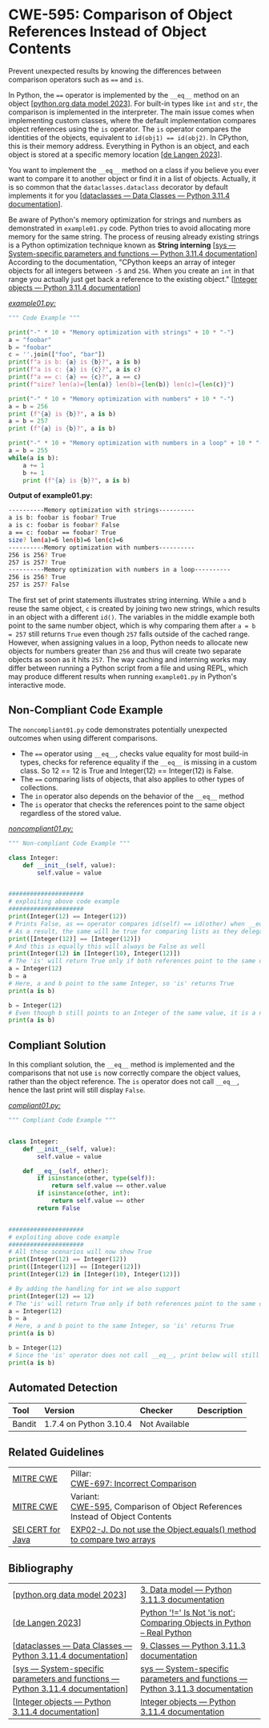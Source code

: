 # CWE-595: Comparison of Object References Instead of Object Contents

Prevent unexpected results by knowing the differences between comparison operators such as `==` and `is`.

In Python, the `==` operator is implemented by the `__eq__` method on an object [[python.org data model 2023](https://docs.python.org/3/reference/datamodel.html?highlight=__eq__#object.__eq__)]. For built-in types like `int` and `str`, the comparison is implemented in the interpreter. The main issue comes when implementing custom classes, where the default implementation compares object references using the `is` operator. The `is` operator compares the identities of the objects, equivalent to `id(obj1) == id(obj2)`. 
In CPython, this is their memory address. Everything in Python is an object, and each object is stored at a specific memory location [[de Langen 2023](https://realpython.com/python-is-identity-vs-equality/)].

You want to implement the `__eq__` method on a class if you believe you ever want to compare it to another object or find it in a list of objects. Actually, it is so common that the `dataclasses.dataclass` decorator by default implements it for you [[dataclasses — Data Classes — Python 3.11.4 documentation](https://docs.python.org/3/library/dataclasses.html#dataclasses.dataclass)].

Be aware of Python's memory optimization for strings and numbers as demonstrated in `example01.py` code.
Python tries to avoid allocating more memory for the same string. The process of reusing already existing strings is a Python optimization technique known as **String interning** [[sys — System-specific parameters and functions — Python 3.11.4 documentation](https://docs.python.org/3/library/sys.html#sys.intern)] According to the documentation, "CPython keeps an array of integer objects for all integers between `-5` and `256`. When you create an `int` in that range you actually just get back a reference to the existing object." [[Integer objects — Python 3.11.4 documentation](https://docs.python.org/3/c-api/long.html#c.PyLong_FromLong)]

_[example01.py:](example01.py)_

```py
""" Code Example """

print("-" * 10 + "Memory optimization with strings" + 10 * "-")
a = "foobar"
b = "foobar"
c = ''.join(["foo", "bar"])
print(f"a is b: {a} is {b}?", a is b)
print(f"a is c: {a} is {c}?", a is c)
print(f"a == c: {a} == {c}?", a == c)
print(f"size? len(a)={len(a)} len(b)={len(b)} len(c)={len(c)}")

print("-" * 10 + "Memory optimization with numbers" + 10 * "-")
a = b = 256
print (f"{a} is {b}?", a is b)
a = b = 257
print (f"{a} is {b}?", a is b)

print("-" * 10 + "Memory optimization with numbers in a loop" + 10 * "-")
a = b = 255
while(a is b):
    a += 1
    b += 1
    print (f"{a} is {b}?", a is b)
```

 **Output of example01.py:**

```bash
----------Memory optimization with strings----------
a is b: foobar is foobar? True
a is c: foobar is foobar? False
a == c: foobar == foobar? True
size? len(a)=6 len(b)=6 len(c)=6
----------Memory optimization with numbers----------
256 is 256? True
257 is 257? True
----------Memory optimization with numbers in a loop----------
256 is 256? True
257 is 257? False
```

The first set of print statements illustrates string interning. While `a` and `b` reuse the same object, `c` is created by joining two new strings, which results in an object with a different `id()`. The variables in the middle example both point to the same number object, which is why comparing them after `a = b = 257` still returns `True` even though `257` falls outside of the cached range. However, when assigning values in a loop, Python needs to allocate new objects for numbers greater than `256` and thus will create two separate objects as soon as it hits `257`. The way caching and interning works may differ between running a Python script from a file and using REPL, which may produce different results when running `example01.py` in Python's interactive mode.

## Non-Compliant Code Example

The `noncompliant01.py` code demonstrates potentially unexpected outcomes when using different comparisons.

* The `==` operator using `__eq__`, checks value equality for most build-in types, checks for reference equality if the `__eq__` is missing  in a custom class. So 12 == 12 is True and Integer(12) == Integer(12) is False.
* The `==` comparing lists of objects, that also applies to other types of collections.
* The `in` operator also depends on the behavior of the `__eq__` method
* The `is` operator that checks the references point to the same object regardless of the stored value.

_[noncompliant01.py:](noncompliant01.py)_

```py
""" Non-compliant Code Example """

class Integer:
    def __init__(self, value):
        self.value = value


#####################
# exploiting above code example
#####################
print(Integer(12) == Integer(12))
# Prints False, as == operator compares id(self) == id(other) when __eq__ isn't implemented
# As a result, the same will be true for comparing lists as they delegate comparison to the objects.
print([Integer(12)] == [Integer(12)])
# And this is equally this will always be False as well
print(Integer(12) in [Integer(10), Integer(12)])
# The 'is' will return True only if both references point to the same object
a = Integer(12)
b = a
# Here, a and b point to the same Integer, so 'is' returns True
print(a is b)

b = Integer(12)
# Even though b still points to an Integer of the same value, it is a new object, so 'is' returns False
print(a is b)

```

## Compliant Solution

In this compliant solution, the `__eq__` method is implemented and the comparisons that not use `is` now correctly compare the object values, rather than the object reference. The `is` operator does not call `__eq__`, hence the last print will still display `False`.

_[compliant01.py:](compliant01.py)_

```py
""" Compliant Code Example """


class Integer:
    def __init__(self, value):
        self.value = value

    def __eq__(self, other):
        if isinstance(other, type(self)):
            return self.value == other.value
        if isinstance(other, int):
            return self.value == other
        return False


#####################
# exploiting above code example
#####################
# All these scenarios will now show True
print(Integer(12) == Integer(12))
print([Integer(12)] == [Integer(12)])
print(Integer(12) in [Integer(10), Integer(12)])

# By adding the handling for int we also support
print(Integer(12) == 12)
# The 'is' will return True only if both references point to the same object
a = Integer(12)
b = a
# Here, a and b point to the same Integer, so 'is' returns True
print(a is b)

b = Integer(12)
# Since the 'is' operator does not call __eq__, print below will still return False
print(a is b)

```

## Automated Detection

|Tool|Version|Checker|Description|
|:---|:---|:---|:---|
|Bandit|1.7.4 on Python 3.10.4|Not Available||

## Related Guidelines

|||
|:---|:---|
|[MITRE CWE](http://cwe.mitre.org/)|Pillar:<br>[CWE-697: Incorrect Comparison](https://cwe.mitre.org/data/definitions/697.html)|
|[MITRE CWE](http://cwe.mitre.org/)|Variant:<br>[CWE-595](https://cwe.mitre.org/data/definitions/197.html), Comparison of Object References Instead of Object Contents|
|[SEI CERT for Java](https://wiki.sei.cmu.edu/confluence/display/java/SEI+CERT+Oracle+Coding+Standard+for+Java)|[EXP02-J. Do not use the Object.equals() method to compare two arrays](https://wiki.sei.cmu.edu/confluence/display/java/EXP02-J.+Do+not+use+the+Object.equals%28%29+method+to+compare+two+arrays)|

## Bibliography

|||
|:---|:---|
|[[python.org data model 2023](https://docs.python.org/3/reference/datamodel.html?highlight=__eq__#object.__eq__)]|[3. Data model — Python 3.11.3 documentation](https://docs.python.org/3/reference/datamodel.html?highlight=__eq__#object.__eq__)|
|[[de Langen 2023](https://realpython.com/python-is-identity-vs-equality/)]|[Python '!=' Is Not 'is not': Comparing Objects in Python – Real Python](https://realpython.com/python-is-identity-vs-equality/)|
|[[dataclasses — Data Classes — Python 3.11.4 documentation](https://docs.python.org/3/library/dataclasses.html#dataclasses.dataclass)]|[9. Classes — Python 3.11.3 documentation](https://docs.python.org/3/tutorial/classes.html)|
|[[sys — System-specific parameters and functions — Python 3.11.4 documentation](https://docs.python.org/3/library/sys.html#sys.intern)]|[sys — System-specific parameters and functions — Python 3.11.3 documentation](https://docs.python.org/3/library/sys.html#sys.intern)|
|[[Integer objects — Python 3.11.4 documentation](https://docs.python.org/3/c-api/long.html#c.PyLong_FromLong)]|[Integer objects — Python 3.11.4 documentation](https://docs.python.org/3/c-api/long.html#c.PyLong_FromLong)|
